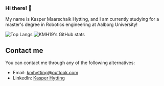 ### Hi there! 👋

My name is Kasper Maarschalk Hytting, and I am currently studying for a master's degree in Robotics engineering at Aalborg University! 

![Top Langs](https://github-readme-stats.vercel.app/api/top-langs/?username=kmh19&size_weight=0.5&count_weight=0.5&layout=compact&theme=tokyonight)
![KMH19's GitHub stats](https://github-readme-stats.vercel.app/api?username=kmh19&show_icons=true&theme=radical)

## Contact me

You can contact me through any of the following alternatives:

* Email: [kmhytting@outlook.com](mailto:kmhytting@outlook.com)
* LinkedIn: [Kasper Hytting](https://www.linkedin.com/in/kasper-hytting-002aa3128/)


<!--
**KMH19/KMH19** is a ✨ _special_ ✨ repository because its `README.md` (this file) appears on your GitHub profile.

Here are some ideas to get you started:

- 🔭 I’m currently working on ...
- 🌱 I’m currently learning ...
- 👯 I’m looking to collaborate on ...
- 🤔 I’m looking for help with ...
- 💬 Ask me about ...
- 📫 How to reach me: ...
- 😄 Pronouns: ...
- ⚡ Fun fact: ...
-->

